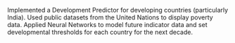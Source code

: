 Implemented a Development Predictor for developing countries (particularly India). 
Used public datasets from the United Nations to display poverty data. 
Applied Neural Networks to model future indicator data and set developmental thresholds for each country for the next decade.
